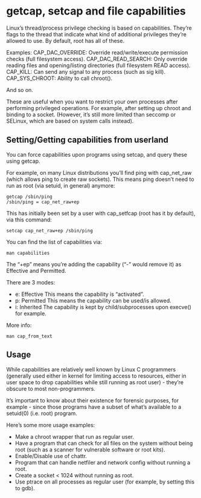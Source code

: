 # getcap, setcap and file capabilities

Linux’s thread/process privilege checking is based on capabilities. They’re flags to the thread that indicate what kind of additional privileges they’re allowed to use. By default, root has all of these.

Examples: CAP\_DAC\_OVERRIDE: Override read/write/execute permission checks \(full filesystem access\). CAP\_DAC\_READ\_SEARCH: Only override reading files and opening/listing directories \(full filesystem READ access\). CAP\_KILL: Can send any signal to any process \(such as sig kill\). CAP\_SYS\_CHROOT: Ability to call chroot\(\).

And so on.

These are useful when you want to restrict your own processes after performing privileged operations. For example, after setting up chroot and binding to a socket. \(However, it’s still more limited than seccomp or SELinux, which are based on system calls instead\).

## Setting/Getting capabilities from userland

You can force capabilities upon programs using setcap, and query these using getcap.

For example, on many Linux distributions you’ll find ping with cap\_net\_raw \(which allows ping to create raw sockets\). This means ping doesn’t need to run as root \(via setuid, in general\) anymore:

```text
getcap /sbin/ping
/sbin/ping = cap_net_raw+ep
```

This has initially been set by a user with cap\_setfcap \(root has it by default\), via this command:

```text
setcap cap_net_raw+ep /sbin/ping
```

You can find the list of capabilities via:

```text
man capabilities
```

The “+ep” means you’re adding the capability \(“-” would remove it\) as Effective and Permitted.

There are 3 modes:

* e: Effective This means the capability is “activated”.
* p: Permitted This means the capability can be used/is allowed.
* i: Inherited The capability is kept by child/subprocesses upon execve\(\) for example.

More info:

```text
man cap_from_text
```

## Usage

While capabilities are relatively well known by Linux C programmers \(generally used either in kernel for limiting access to resources, either in user space to drop capabilities while still running as root user\) - they’re obscure to most non-programmers.

It’s important to know about their existence for forensic purposes, for example - since those programs have a subset of what’s available to a setuid\(0\) \(i.e. root\) program.

Here’s some more usage examples:

* Make a chroot wrapper that run as regular user.
* Have a program that can check for all files on the system without being root \(such as a scanner for vulnerable software or root kits\).
* Enable/Disable use of chattr.
* Program that can handle netfiler and network config without running a root.
* Create a socket &lt; 1024 without running as root.
* Use ptrace on all processes as regular user \(for example, by setting this to gdb\).

